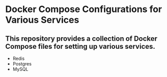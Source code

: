 # Docker Compose Configurations for Various Services

## This repository provides a collection of Docker Compose files for setting up various services.
- Redis
- Postgres
- MySQL
